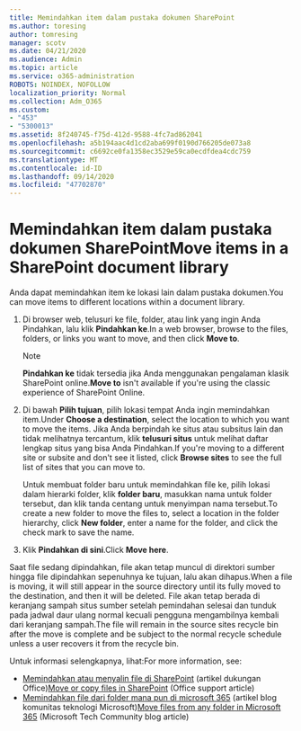 ```yaml
---
title: Memindahkan item dalam pustaka dokumen SharePoint
ms.author: toresing
author: tomresing
manager: scotv
ms.date: 04/21/2020
ms.audience: Admin
ms.topic: article
ms.service: o365-administration
ROBOTS: NOINDEX, NOFOLLOW
localization_priority: Normal
ms.collection: Adm_O365
ms.custom:
- "453"
- "5300013"
ms.assetid: 8f240745-f75d-412d-9588-4fc7ad862041
ms.openlocfilehash: a5b194aac4d1cd2aba699f0190d766205de073a8
ms.sourcegitcommit: c6692ce0fa1358ec3529e59ca0ecdfdea4cdc759
ms.translationtype: MT
ms.contentlocale: id-ID
ms.lasthandoff: 09/14/2020
ms.locfileid: "47702870"
---
```

# <a name="move-items-in-a-sharepoint-document-library"></a><span data-ttu-id="f74b1-102">Memindahkan item dalam pustaka dokumen SharePoint</span><span class="sxs-lookup"><span data-stu-id="f74b1-102">Move items in a SharePoint document library</span></span>

<span data-ttu-id="f74b1-103">Anda dapat memindahkan item ke lokasi lain dalam pustaka dokumen.</span><span class="sxs-lookup"><span data-stu-id="f74b1-103">You can move items to different locations within a document library.</span></span>
  
1. <span data-ttu-id="f74b1-104">Di browser web, telusuri ke file, folder, atau link yang ingin Anda Pindahkan, lalu klik **Pindahkan ke**.</span><span class="sxs-lookup"><span data-stu-id="f74b1-104">In a web browser, browse to the files, folders, or links you want to move, and then click **Move to**.</span></span>

    > [!NOTE]
    > <span data-ttu-id="f74b1-105">**Pindahkan ke** tidak tersedia jika Anda menggunakan pengalaman klasik SharePoint online.</span><span class="sxs-lookup"><span data-stu-id="f74b1-105">**Move to** isn't available if you're using the classic experience of SharePoint Online.</span></span>
  
2. <span data-ttu-id="f74b1-106">Di bawah **Pilih tujuan**, pilih lokasi tempat Anda ingin memindahkan item.</span><span class="sxs-lookup"><span data-stu-id="f74b1-106">Under **Choose a destination**, select the location to which you want to move the items.</span></span> <span data-ttu-id="f74b1-107">Jika Anda berpindah ke situs atau subsitus lain dan tidak melihatnya tercantum, klik **telusuri situs** untuk melihat daftar lengkap situs yang bisa Anda Pindahkan.</span><span class="sxs-lookup"><span data-stu-id="f74b1-107">If you're moving to a different site or subsite and don't see it listed, click **Browse sites** to see the full list of sites that you can move to.</span></span>

    <span data-ttu-id="f74b1-108">Untuk membuat folder baru untuk memindahkan file ke, pilih lokasi dalam hierarki folder, klik **folder baru**, masukkan nama untuk folder tersebut, dan klik tanda centang untuk menyimpan nama tersebut.</span><span class="sxs-lookup"><span data-stu-id="f74b1-108">To create a new folder to move the files to, select a location in the folder hierarchy, click **New folder**, enter a name for the folder, and click the check mark to save the name.</span></span>

3. <span data-ttu-id="f74b1-109">Klik **Pindahkan di sini**.</span><span class="sxs-lookup"><span data-stu-id="f74b1-109">Click **Move here**.</span></span>

 <span data-ttu-id="f74b1-110">Saat file sedang dipindahkan, file akan tetap muncul di direktori sumber hingga file dipindahkan sepenuhnya ke tujuan, lalu akan dihapus.</span><span class="sxs-lookup"><span data-stu-id="f74b1-110">When a file is moving, it will still appear in the source directory until its fully moved to the destination, and then it will be deleted.</span></span> <span data-ttu-id="f74b1-111">File akan tetap berada di keranjang sampah situs sumber setelah pemindahan selesai dan tunduk pada jadwal daur ulang normal kecuali pengguna mengambilnya kembali dari keranjang sampah.</span><span class="sxs-lookup"><span data-stu-id="f74b1-111">The file will remain in the source sites recycle bin after the move is complete and be subject to the normal recycle schedule unless a user recovers it from the recycle bin.</span></span>

<span data-ttu-id="f74b1-112">Untuk informasi selengkapnya, lihat:</span><span class="sxs-lookup"><span data-stu-id="f74b1-112">For more information, see:</span></span>

 - <span data-ttu-id="f74b1-113">[Memindahkan atau menyalin file di SharePoint](https://support.office.com/article/move-or-copy-files-in-sharepoint-00e2f483-4df3-46be-a861-1f5f0c1a87bc) (artikel dukungan Office)</span><span class="sxs-lookup"><span data-stu-id="f74b1-113">[Move or copy files in SharePoint](https://support.office.com/article/move-or-copy-files-in-sharepoint-00e2f483-4df3-46be-a861-1f5f0c1a87bc) (Office support article)</span></span>
 - <span data-ttu-id="f74b1-114">[Memindahkan file dari folder mana pun di microsoft 365](https://techcommunity.microsoft.com/t5/Microsoft-SharePoint-Blog/Now-move-files-anywhere-in-Office-365-SharePoint-and-OneDrive/ba-p/146973) (artikel blog komunitas teknologi Microsoft)</span><span class="sxs-lookup"><span data-stu-id="f74b1-114">[Move files from any folder in Microsoft 365](https://techcommunity.microsoft.com/t5/Microsoft-SharePoint-Blog/Now-move-files-anywhere-in-Office-365-SharePoint-and-OneDrive/ba-p/146973) (Microsoft Tech Community blog article)</span></span> 